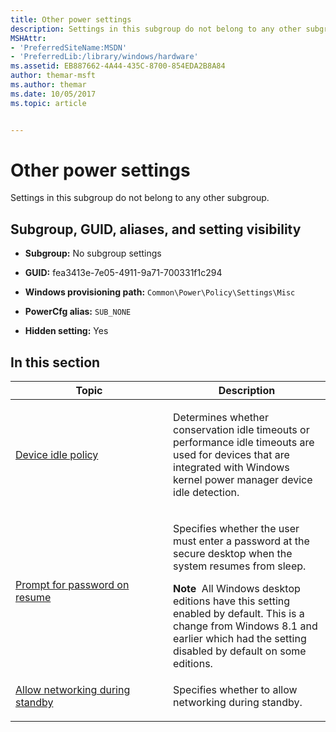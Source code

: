 ```yaml
---
title: Other power settings
description: Settings in this subgroup do not belong to any other subgroup.
MSHAttr:
- 'PreferredSiteName:MSDN'
- 'PreferredLib:/library/windows/hardware'
ms.assetid: EB887662-4A44-435C-8700-854EDA2B8A84
author: themar-msft
ms.author: themar
ms.date: 10/05/2017
ms.topic: article


---
```


# Other power settings


Settings in this subgroup do not belong to any other subgroup.

## <span id="Subgroup__GUID__aliases__and_setting_visibility"></span><span id="subgroup__guid__aliases__and_setting_visibility"></span><span id="SUBGROUP__GUID__ALIASES__AND_SETTING_VISIBILITY"></span>Subgroup, GUID, aliases, and setting visibility


-   **Subgroup:** No subgroup settings

-   **GUID:** fea3413e-7e05-4911-9a71-700331f1c294

-   **Windows provisioning path:** `Common\Power\Policy\Settings\Misc`

-   **PowerCfg alias:** `SUB_NONE`

-   **Hidden setting:** Yes

## <span id="in_this_section"></span>In this section


<table>
<colgroup>
<col width="50%" />
<col width="50%" />
</colgroup>
<thead>
<tr class="header">
<th>Topic</th>
<th>Description</th>
</tr>
</thead>
<tbody>
<tr class="odd">
<td><p><a href="no-subgroup-settings-device-idle-policy.md" data-raw-source="[Device idle policy](no-subgroup-settings-device-idle-policy.md)">Device idle policy</a></p></td>
<td><p>Determines whether conservation idle timeouts or performance idle timeouts are used for devices that are integrated with Windows kernel power manager device idle detection.</p></td>
</tr>
<tr class="even">
<td><p><a href="no-subgroup-settings-prompt-for-password-on-resume.md" data-raw-source="[Prompt for password on resume](no-subgroup-settings-prompt-for-password-on-resume.md)">Prompt for password on resume</a></p></td>
<td><p>Specifies whether the user must enter a password at the secure desktop when the system resumes from sleep.</p>
<div class="alert">
<strong>Note</strong>  All Windows desktop editions have this setting enabled by default. This is a change from Windows 8.1 and earlier which had the setting disabled by default on some editions.
</div>
<div>
 
</div></td>
</tr>
<tr class="odd">
<td><p><a href="no-subgroup-settings-allow-networking-during-standby.md" data-raw-source="[Allow networking during standby](no-subgroup-settings-allow-networking-during-standby.md)">Allow networking during standby</a></p></td>
<td><p>Specifies whether to allow networking during standby.</p></td>
</tr>
</tbody>
</table>
